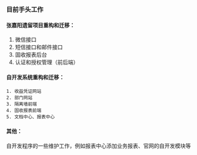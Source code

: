 ### 目前手头工作

#### 张嘉阳遗留项目重构和迁移：

1. 微信接口
2. 短信接口和邮件接口
3. 固收报表后台
4. 认证和授权管理（前后端）

#### 自开发系统重构和迁移：

 	1. 收益凭证网站
 	2. 部门网站
 	3. 隔离墙前端
 	4. 固收报表前端
 	5. 文档中心、报表中心

#### 其他：

自开发程序的一些维护工作，例如报表中心添加业务报表、官网的自开发模块等



